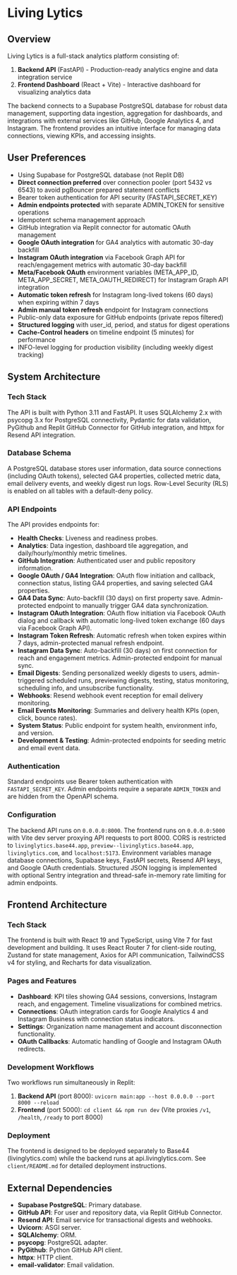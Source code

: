 # Living Lytics

## Overview
Living Lytics is a full-stack analytics platform consisting of:
1. **Backend API** (FastAPI) - Production-ready analytics engine and data integration service
2. **Frontend Dashboard** (React + Vite) - Interactive dashboard for visualizing analytics data

The backend connects to a Supabase PostgreSQL database for robust data management, supporting data ingestion, aggregation for dashboards, and integrations with external services like GitHub, Google Analytics 4, and Instagram. The frontend provides an intuitive interface for managing data connections, viewing KPIs, and accessing insights.

## User Preferences
- Using Supabase for PostgreSQL database (not Replit DB)
- **Direct connection preferred** over connection pooler (port 5432 vs 6543) to avoid pgBouncer prepared statement conflicts
- Bearer token authentication for API security (FASTAPI_SECRET_KEY)
- **Admin endpoints protected** with separate ADMIN_TOKEN for sensitive operations
- Idempotent schema management approach
- GitHub integration via Replit connector for automatic OAuth management
- **Google OAuth integration** for GA4 analytics with automatic 30-day backfill
- **Instagram OAuth integration** via Facebook Graph API for reach/engagement metrics with automatic 30-day backfill
- **Meta/Facebook OAuth** environment variables (META_APP_ID, META_APP_SECRET, META_OAUTH_REDIRECT) for Instagram Graph API integration
- **Automatic token refresh** for Instagram long-lived tokens (60 days) when expiring within 7 days
- **Admin manual token refresh** endpoint for Instagram connections
- Public-only data exposure for GitHub endpoints (private repos filtered)
- **Structured logging** with user_id, period, and status for digest operations
- **Cache-Control headers** on timeline endpoint (5 minutes) for performance
- INFO-level logging for production visibility (including weekly digest tracking)

## System Architecture

### Tech Stack
The API is built with Python 3.11 and FastAPI. It uses SQLAlchemy 2.x with psycopg 3.x for PostgreSQL connectivity, Pydantic for data validation, PyGithub and Replit GitHub Connector for GitHub integration, and httpx for Resend API integration.

### Database Schema
A PostgreSQL database stores user information, data source connections (including OAuth tokens), selected GA4 properties, collected metric data, email delivery events, and weekly digest run logs. Row-Level Security (RLS) is enabled on all tables with a default-deny policy.

### API Endpoints
The API provides endpoints for:
- **Health Checks**: Liveness and readiness probes.
- **Analytics**: Data ingestion, dashboard tile aggregation, and daily/hourly/monthly metric timelines.
- **GitHub Integration**: Authenticated user and public repository information.
- **Google OAuth / GA4 Integration**: OAuth flow initiation and callback, connection status, listing GA4 properties, and saving selected GA4 properties.
- **GA4 Data Sync**: Auto-backfill (30 days) on first property save. Admin-protected endpoint to manually trigger GA4 data synchronization.
- **Instagram OAuth Integration**: OAuth flow initiation via Facebook OAuth dialog and callback with automatic long-lived token exchange (60 days via Facebook Graph API).
- **Instagram Token Refresh**: Automatic refresh when token expires within 7 days, admin-protected manual refresh endpoint.
- **Instagram Data Sync**: Auto-backfill (30 days) on first connection for reach and engagement metrics. Admin-protected endpoint for manual sync.
- **Email Digests**: Sending personalized weekly digests to users, admin-triggered scheduled runs, previewing digests, testing, status monitoring, scheduling info, and unsubscribe functionality.
- **Webhooks**: Resend webhook event reception for email delivery monitoring.
- **Email Events Monitoring**: Summaries and delivery health KPIs (open, click, bounce rates).
- **System Status**: Public endpoint for system health, environment info, and version.
- **Development & Testing**: Admin-protected endpoints for seeding metric and email event data.

### Authentication
Standard endpoints use Bearer token authentication with `FASTAPI_SECRET_KEY`. Admin endpoints require a separate `ADMIN_TOKEN` and are hidden from the OpenAPI schema.

### Configuration
The backend API runs on `0.0.0.0:8000`. The frontend runs on `0.0.0.0:5000` with Vite dev server proxying API requests to port 8000. CORS is restricted to `livinglytics.base44.app`, `preview--livinglytics.base44.app`, `livinglytics.com`, and `localhost:5173`. Environment variables manage database connections, Supabase keys, FastAPI secrets, Resend API keys, and Google OAuth credentials. Structured JSON logging is implemented with optional Sentry integration and thread-safe in-memory rate limiting for admin endpoints.

## Frontend Architecture

### Tech Stack
The frontend is built with React 19 and TypeScript, using Vite 7 for fast development and building. It uses React Router 7 for client-side routing, Zustand for state management, Axios for API communication, TailwindCSS v4 for styling, and Recharts for data visualization.

### Pages and Features
- **Dashboard**: KPI tiles showing GA4 sessions, conversions, Instagram reach, and engagement. Timeline visualizations for combined metrics.
- **Connections**: OAuth integration cards for Google Analytics 4 and Instagram Business with connection status indicators.
- **Settings**: Organization name management and account disconnection functionality.
- **OAuth Callbacks**: Automatic handling of Google and Instagram OAuth redirects.

### Development Workflows
Two workflows run simultaneously in Replit:
1. **Backend API** (port 8000): `uvicorn main:app --host 0.0.0.0 --port 8000 --reload`
2. **Frontend** (port 5000): `cd client && npm run dev` (Vite proxies `/v1`, `/health`, `/ready` to port 8000)

### Deployment
The frontend is designed to be deployed separately to Base44 (livinglytics.com) while the backend runs at api.livinglytics.com. See `client/README.md` for detailed deployment instructions.

## External Dependencies
- **Supabase PostgreSQL**: Primary database.
- **GitHub API**: For user and repository data, via Replit GitHub Connector.
- **Resend API**: Email service for transactional digests and webhooks.
- **Uvicorn**: ASGI server.
- **SQLAlchemy**: ORM.
- **psycopg**: PostgreSQL adapter.
- **PyGithub**: Python GitHub API client.
- **httpx**: HTTP client.
- **email-validator**: Email validation.